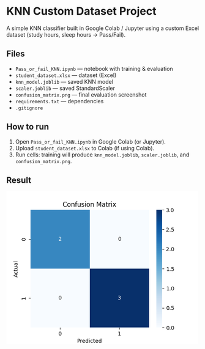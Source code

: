 # KNN Custom Dataset Project

A simple KNN classifier built in Google Colab / Jupyter using a custom Excel dataset (study hours, sleep hours → Pass/Fail).

## Files
- `Pass_or_fail_KNN.ipynb` — notebook with training & evaluation
- `student_dataset.xlsx` — dataset (Excel)
- `knn_model.joblib` — saved KNN model
- `scaler.joblib` — saved StandardScaler
- `confusion_matrix.png` — final evaluation screenshot
- `requirements.txt` — dependencies
- `.gitignore`

## How to run
1. Open `Pass_or_fail_KNN.ipynb` in Google Colab (or Jupyter).  
2. Upload `student_dataset.xlsx` to Colab (if using Colab).  
3. Run cells: training will produce `knn_model.joblib`, `scaler.joblib`, and `confusion_matrix.png`.

## Result
![Confusion Matrix](confusion_matrix.png)


